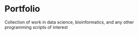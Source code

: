 # Portfolio
Collection of work in data science, bioinformatics, and any other programming scripts of interest
